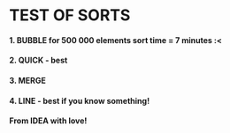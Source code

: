 # TEST OF SORTS

#### 1. BUBBLE for 500 000 elements sort time = 7 minutes :<
#### 2. QUICK - best
#### 3. MERGE
#### 4. LINE - best if you know something!

#### From IDEA with love!